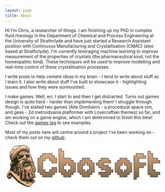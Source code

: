 ```yaml
---
layout: page
title: About
---
```


Hi I'm Chris, a researcher of things. I am finishing up my PhD in complex fluid
rheology in the Department of Chemical and Process Engineering at the University
of Strathclyde and have just started a Research Assistant position with
Continuous Manufacturing and Crystallisation (CMAC) (also based at Strathclyde).
I'm currently leveraging machine learning to improve measurement of the
properties of crystals (the pharmaceutical kind, not the homeopathic kind).
These techniques will be used to improve modelling and real-time control of
these crystallisation processes.

I write posts to help cement ideas in my brain - I tend to write about stuff as
I learn it. I also write about stuff I've built to showcase it - highlighting
issues and how they were surmounted.

I make games. Well, err, I start to and then I get distracted. Turns out games
design is quite hard - harder than implementing them! I struggle through though.
I've stalled two games (Áite Domhainn - a procedural space sim, and geas - 2d
metroidvania platformer with Lovecraftian themes) so far, and am working on a
game engine, which I am determined to finish this time! Check out the [games
tag](/tag/games) to see examples.

Most of my posts here will centre around a project I've been working on - check
them out on my [github](https://github.com/cbosoft).

![logo](/img/logo_light_nobg.png)
